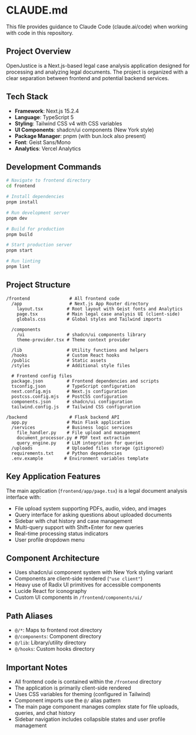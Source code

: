 # CLAUDE.md

This file provides guidance to Claude Code (claude.ai/code) when working with code in this repository.

## Project Overview

OpenJustice is a Next.js-based legal case analysis application designed for processing and analyzing legal documents. The project is organized with a clear separation between frontend and potential backend services.

## Tech Stack

- **Framework**: Next.js 15.2.4
- **Language**: TypeScript 5
- **Styling**: Tailwind CSS v4 with CSS variables
- **UI Components**: shadcn/ui components (New York style)
- **Package Manager**: pnpm (with bun.lock also present)
- **Font**: Geist Sans/Mono
- **Analytics**: Vercel Analytics

## Development Commands

```bash
# Navigate to frontend directory
cd frontend

# Install dependencies
pnpm install

# Run development server
pnpm dev

# Build for production
pnpm build

# Start production server
pnpm start

# Run linting
pnpm lint
```

## Project Structure

```
/frontend               # All frontend code
  /app                  # Next.js App Router directory
    layout.tsx         # Root layout with Geist fonts and Analytics
    page.tsx           # Main legal case analysis UI (client-side)
    globals.css        # Global styles and Tailwind imports
  
  /components
    /ui                # shadcn/ui components library
    theme-provider.tsx # Theme context provider
  
  /lib                 # Utility functions and helpers
  /hooks               # Custom React hooks
  /public              # Static assets
  /styles              # Additional style files
  
  # Frontend config files
  package.json         # Frontend dependencies and scripts
  tsconfig.json        # TypeScript configuration
  next.config.mjs      # Next.js configuration
  postcss.config.mjs   # PostCSS configuration
  components.json      # shadcn/ui configuration
  tailwind.config.js   # Tailwind CSS configuration

/backend                # Flask backend API
  app.py               # Main Flask application
  /services            # Business logic services
    file_handler.py    # File upload and management
    document_processor.py # PDF text extraction
    query_engine.py    # LLM integration for queries
  /uploads             # Uploaded files storage (gitignored)
  requirements.txt     # Python dependencies
  .env.example        # Environment variables template
```

## Key Application Features

The main application (`frontend/app/page.tsx`) is a legal document analysis interface with:
- File upload system supporting PDFs, audio, video, and images
- Query interface for asking questions about uploaded documents
- Sidebar with chat history and case management
- Multi-query support with Shift+Enter for new queries
- Real-time processing status indicators
- User profile dropdown menu

## Component Architecture

- Uses shadcn/ui component system with New York styling variant
- Components are client-side rendered (`"use client"`)
- Heavy use of Radix UI primitives for accessible components
- Lucide React for iconography
- Custom UI components in `/frontend/components/ui/`

## Path Aliases

- `@/*`: Maps to frontend root directory
- `@/components`: Component directory
- `@/lib`: Library/utility directory
- `@/hooks`: Custom hooks directory

## Important Notes

- All frontend code is contained within the `/frontend` directory
- The application is primarily client-side rendered
- Uses CSS variables for theming (configured in Tailwind)
- Component imports use the `@/` alias pattern
- The main page component manages complex state for file uploads, queries, and chat history
- Sidebar navigation includes collapsible states and user profile management